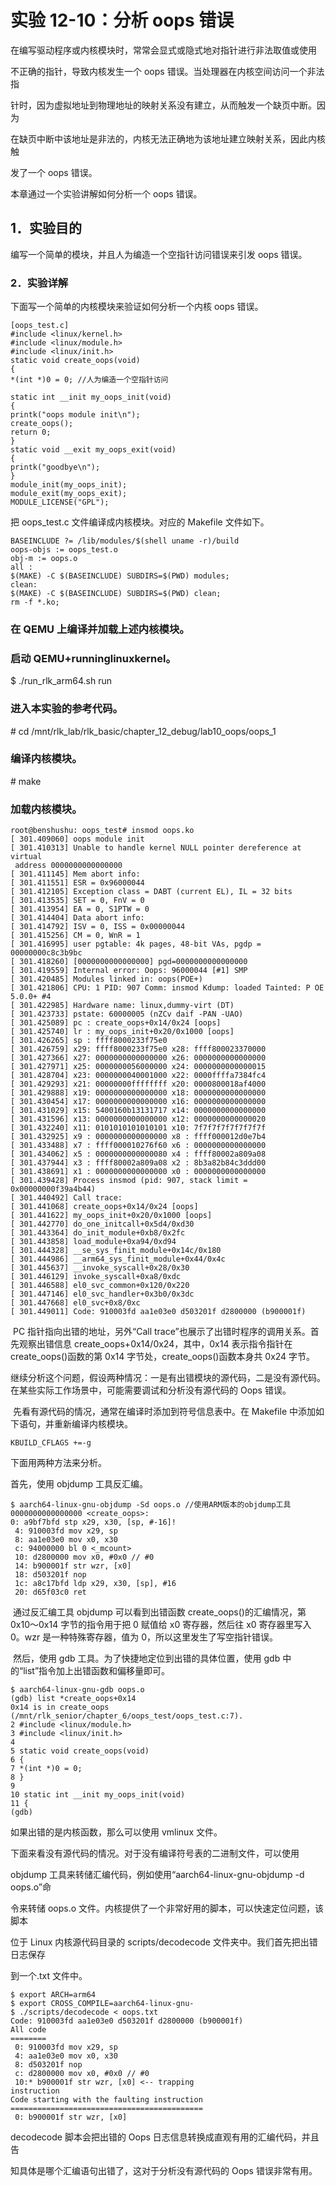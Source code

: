 # 实验 12-10：分析 oops 错误

在编写驱动程序或内核模块时，常常会显式或隐式地对指针进行非法取值或使用

不正确的指针，导致内核发生一个 oops 错误。当处理器在内核空间访问一个非法指

针时，因为虚拟地址到物理地址的映射关系没有建立，从而触发一个缺页中断。因为

在缺页中断中该地址是非法的，内核无法正确地为该地址建立映射关系，因此内核触

发了一个 oops 错误。

本章通过一个实验讲解如何分析一个 oops 错误。

## 1．实验目的

编写一个简单的模块，并且人为编造一个空指针访问错误来引发 oops 错误。

### 2．实验详解

下面写一个简单的内核模块来验证如何分析一个内核 oops 错误。

```
[oops_test.c]
#include <linux/kernel.h>
#include <linux/module.h>
#include <linux/init.h>
static void create_oops(void)
{
*(int *)0 = 0; //人为编造一个空指针访问

static int __init my_oops_init(void)
{
printk("oops module init\n");
create_oops();
return 0;
}
static void __exit my_oops_exit(void)
{
printk("goodbye\n");
}
module_init(my_oops_init);
module_exit(my_oops_exit);
MODULE_LICENSE("GPL");
```

把 oops_test.c 文件编译成内核模块。对应的 Makefile 文件如下。

```
BASEINCLUDE ?= /lib/modules/$(shell uname -r)/build 
oops-objs := oops_test.o 
obj-m := oops.o
all : 
$(MAKE) -C $(BASEINCLUDE) SUBDIRS=$(PWD) modules;
clean:
$(MAKE) -C $(BASEINCLUDE) SUBDIRS=$(PWD) clean;
rm -f *.ko;
```

### 在 QEMU 上编译并加载上述内核模块。

### 启动 QEMU+runninglinuxkernel。

$ ./run_rlk_arm64.sh run

### 进入本实验的参考代码。

\# cd /mnt/rlk_lab/rlk_basic/chapter_12_debug/lab10_oops/oops_1

### 编译内核模块。

\# make

### 加载内核模块。

```
root@benshushu: oops_test# insmod oops.ko
[ 301.409060] oops module init
[ 301.410313] Unable to handle kernel NULL pointer dereference at virtual 
 address 0000000000000000 
[ 301.411145] Mem abort info:
[ 301.411551] ESR = 0x96000044
[ 301.412105] Exception class = DABT (current EL), IL = 32 bits
[ 301.413535] SET = 0, FnV = 0
[ 301.413954] EA = 0, S1PTW = 0
[ 301.414404] Data abort info:
[ 301.414792] ISV = 0, ISS = 0x00000044
[ 301.415256] CM = 0, WnR = 1
[ 301.416995] user pgtable: 4k pages, 48-bit VAs, pgdp = 
00000000c8c3b9bc
[ 301.418260] [0000000000000000] pgd=0000000000000000
[ 301.419559] Internal error: Oops: 96000044 [#1] SMP
[ 301.420485] Modules linked in: oops(POE+)
[ 301.421806] CPU: 1 PID: 907 Comm: insmod Kdump: loaded Tainted: P OE 
5.0.0+ #4
[ 301.422985] Hardware name: linux,dummy-virt (DT)
[ 301.423733] pstate: 60000005 (nZCv daif -PAN -UAO)
[ 301.425089] pc : create_oops+0x14/0x24 [oops]
[ 301.425740] lr : my_oops_init+0x20/0x1000 [oops]
[ 301.426265] sp : ffff8000233f75e0
[ 301.426759] x29: ffff8000233f75e0 x28: ffff800023370000
[ 301.427366] x27: 0000000000000000 x26: 0000000000000000
[ 301.427971] x25: 0000000056000000 x24: 0000000000000015
[ 301.428704] x23: 0000000040001000 x22: 0000ffffa7384fc4
[ 301.429293] x21: 00000000ffffffff x20: 0000800018af4000
[ 301.429888] x19: 0000000000000000 x18: 0000000000000000
[ 301.430454] x17: 0000000000000000 x16: 0000000000000000
[ 301.431029] x15: 5400160b13131717 x14: 0000000000000000
[ 301.431596] x13: 0000000000000000 x12: 0000000000000020
[ 301.432240] x11: 0101010101010101 x10: 7f7f7f7f7f7f7f7f
[ 301.432925] x9 : 0000000000000000 x8 : ffff000012d0e7b4
[ 301.433488] x7 : ffff000010276f60 x6 : 0000000000000000
[ 301.434062] x5 : 0000000000000080 x4 : ffff80002a809a08
[ 301.437944] x3 : ffff80002a809a08 x2 : 8b3a82b84c3ddd00
[ 301.438691] x1 : 0000000000000000 x0 : 0000000000000000
[ 301.439428] Process insmod (pid: 907, stack limit = 
0x00000000f39a4b44)
[ 301.440492] Call trace:
[ 301.441068] create_oops+0x14/0x24 [oops]
[ 301.441622] my_oops_init+0x20/0x1000 [oops]
[ 301.442770] do_one_initcall+0x5d4/0xd30
[ 301.443364] do_init_module+0xb8/0x2fc
[ 301.443858] load_module+0xa94/0xd94
[ 301.444328] __se_sys_finit_module+0x14c/0x180
[ 301.444986] __arm64_sys_finit_module+0x44/0x4c
[ 301.445637] __invoke_syscall+0x28/0x30
[ 301.446129] invoke_syscall+0xa8/0xdc
[ 301.446588] el0_svc_common+0x120/0x220
[ 301.447146] el0_svc_handler+0x3b0/0x3dc
[ 301.447668] el0_svc+0x8/0xc
[ 301.449011] Code: 910003fd aa1e03e0 d503201f d2800000 (b900001f)
```

​		PC 指针指向出错的地址，另外“Call trace”也展示了出错时程序的调用关系。首先观察出错信息 create_oops+0x14/0x24，其中，0x14 表示指令指针在 create_oops()函数的第 0x14 字节处，create_oops()函数本身共 0x24 字节。

​		继续分析这个问题，假设两种情况：一是有出错模块的源代码，二是没有源代码。在某些实际工作场景中，可能需要调试和分析没有源代码的 Oops 错误。

​		先看有源代码的情况，通常在编译时添加到符号信息表中。在 Makefile 中添加如下语句，并重新编译内核模块。

```
KBUILD_CFLAGS +=-g
```

下面用两种方法来分析。

首先，使用 objdump 工具反汇编。

```
$ aarch64-linux-gnu-objdump -Sd oops.o //使用ARM版本的objdump工具
0000000000000000 <create_oops>:
0: a9bf7bfd stp x29, x30, [sp, #-16]!
 4: 910003fd mov x29, sp
 8: aa1e03e0 mov x0, x30
 c: 94000000 bl 0 <_mcount>
 10: d2800000 mov x0, #0x0 // #0
 14: b900001f str wzr, [x0]
 18: d503201f nop
 1c: a8c17bfd ldp x29, x30, [sp], #16
 20: d65f03c0 ret
```

​		通过反汇编工具 objdump 可以看到出错函数 create_oops()的汇编情况，第 0x10～0x14 字节的指令用于把 0 赋值给 x0 寄存器，然后往 x0 寄存器里写入 0。wzr 是一种特殊寄存器，值为 0，所以这里发生了写空指针错误。

​		然后，使用 gdb 工具。为了快捷地定位到出错的具体位置，使用 gdb 中的“list”指令加上出错函数和偏移量即可。

```
$ aarch64-linux-gnu-gdb oops.o
(gdb) list *create_oops+0x14
0x14 is in create_oops 
(/mnt/rlk_senior/chapter_6/oops_test/oops_test.c:7).
2 #include <linux/module.h>
3 #include <linux/init.h>
4
5 static void create_oops(void)
6 {
7 *(int *)0 = 0;
8 }
9
10 static int __init my_oops_init(void)
11 {
(gdb)
```

如果出错的是内核函数，那么可以使用 vmlinux 文件。

下面来看没有源代码的情况。对于没有编译符号表的二进制文件，可以使用

objdump 工具来转储汇编代码，例如使用“aarch64-linux-gnu-objdump -d oops.o”命

令来转储 oops.o 文件。内核提供了一个非常好用的脚本，可以快速定位问题，该脚本

位于 Linux 内核源代码目录的 scripts/decodecode 文件夹中。我们首先把出错日志保存

到一个.txt 文件中。

```
$ export ARCH=arm64
$ export CROSS_COMPILE=aarch64-linux-gnu-
$ ./scripts/decodecode < oops.txt 
Code: 910003fd aa1e03e0 d503201f d2800000 (b900001f)
All code
========
 0: 910003fd mov x29, sp
 4: aa1e03e0 mov x0, x30
 8: d503201f nop
 c: d2800000 mov x0, #0x0 // #0
 10:* b900001f str wzr, [x0] <-- trapping 
instruction
Code starting with the faulting instruction
===========================================
 0: b900001f str wzr, [x0]
```

decodecode 脚本会把出错的 Oops 日志信息转换成直观有用的汇编代码，并且告

知具体是哪个汇编语句出错了，这对于分析没有源代码的 Oops 错误非常有用。